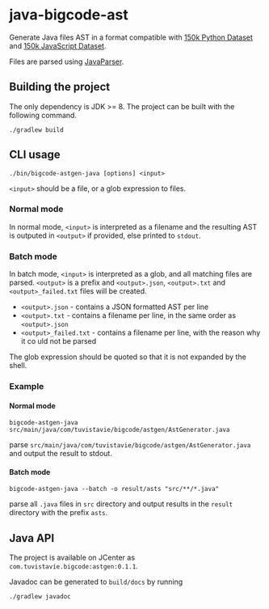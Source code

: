 # java-bigcode-ast

Generate Java files AST in a format compatible with [150k Python Dataset][1] and
[150k JavaScript Dataset][2].

Files are parsed using [JavaParser][3].

## Building the project

The only dependency is JDK >= 8. The project can be built with the following command.

```
./gradlew build
```

## CLI usage

```
./bin/bigcode-astgen-java [options] <input>
```

`<input>` should be a file, or a glob expression to files.

### Normal mode

In normal mode, `<input>` is interpreted as a filename and the resulting AST
is outputed in `<output>` if provided, else printed to `stdout`.

### Batch mode

In batch mode, `<input>` is interpreted as a glob, and all matching files
are parsed. `<output>` is a prefix and `<output>.json`, `<output>.txt` and
`<output>_failed.txt` files will be created.

* `<output>.json` - contains a JSON formatted AST per line
* `<output>.txt` - contains a filename per line, in the same order as `<output>.json`
* `<output>_failed.txt` - contains a filename per line, with the reason why it co
uld not be parsed

The glob expression should be quoted so that it is not expanded by the shell.

### Example

#### Normal mode

```
bigcode-astgen-java src/main/java/com/tuvistavie/bigcode/astgen/AstGenerator.java
```

parse `src/main/java/com/tuvistavie/bigcode/astgen/AstGenerator.java` and output the result to stdout.

#### Batch mode

```
bigcode-astgen-java --batch -o result/asts "src/**/*.java"
```

parse all `.java` files in `src` directory and output results in the `result` directory
with the prefix `asts`.

## Java API

The project is available on JCenter as `com.tuvistavie.bigcode:astgen:0.1.1`.

Javadoc can be generated to `build/docs` by running

```
./gradlew javadoc
```


[1]: http://www.srl.inf.ethz.ch/py150.php
[2]: http://www.srl.inf.ethz.ch/js150.php
[3]: http://javaparser.org/
